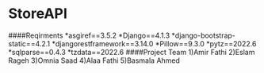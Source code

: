 # StoreAPI
####Reqirments
 *asgiref==3.5.2
 *Django==4.1.3
 *django-bootstrap-static==4.2.1
 *djangorestframework==3.14.0
 *Pillow==9.3.0
 *pytz==2022.6
 *sqlparse==0.4.3
 *tzdata==2022.6
 ####Project Team
1)Amir Fathi 
2)Eslam Rageh 
3)Omnia Saad 
4)Alaa Fathi 
5)Basmala Ahmed
